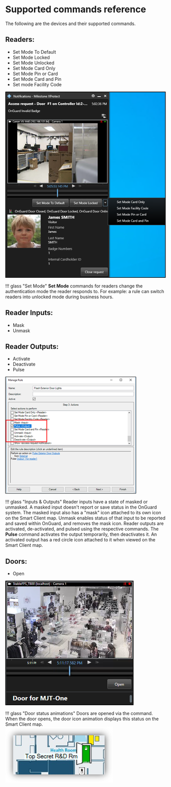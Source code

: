 # Supported commands reference

The following are the devices and their supported commands.

## Readers:

+ Set Mode To Default
+ Set Mode Locked
+ Set Mode Unlocked
+ Set Mode Card Only
+ Set Mode Pin or Card
+ Set Mode Card and Pin
+ Set mode Facility Code

![ReaderCommands](img/CXAL.scomref1.png)

!!! glass "Set Mode"
    **Set Mode** commands for readers change the authentication mode the reader responds to. For example: a rule can switch readers into unlocked mode during business hours.

## Reader Inputs:

+ Mask
+ Unmask

## Reader Outputs:

+ Activate
+ Deactivate
+ Pulse

![ReaderOutputCommands](img/XPMgmtClient_13.png)

!!! glass "Inputs & Outputs"
    Reader inputs have a state of masked or unmasked. A masked input doesn't report or save status in the OnGuard system. The masked input also has a "mask" icon attached to its own icon on the Smart Client map. Unmask enables status of that input to be reported and saved within OnGuard, and removes the mask icon. Reader outputs are activated, de-activated, and pulsed using the respective commands. The **Pulse** command activates the output temporarily, then deactivates it. An activated output has a red circle icon attached to it when viewed on the Smart Client map.

## Doors:

+ Open

![DoorCommands](img/CXAL.scomref3.png)

!!! glass "Door status animations"
    Doors are opened via the command. When the door opens, the door icon animation displays this status on the Smart Client map.</br>
    ![DoorOpen](img/XPMgmtClient_15.png)
